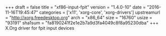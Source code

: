 +++
draft = false
title = "xf86-input-fpit"
version = "1.4.0-10"
date = "2016-11-16T19:45:47"
categories = ['x11', 'xorg-core', 'xorg-drivers']
upstreamurl = "http://xorg.freedesktop.org"
arch = "x86_64"
size = "16760"
usize = "93191"
sha1sum = "fa8190241f2e1e2b7a9d3fa4049c8f8a95230dba"
+++
X.Org driver for fpit input devices